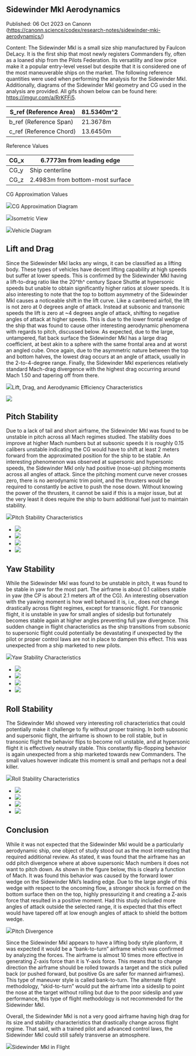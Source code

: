 ## Sidewinder MkI Aerodynamics

Published: 06 Oct 2023 on Canonn (https://canonn.science/codex/research-notes/sidewinder-mki-aerodynamics/)

Content: The Sidewinder MkI is a small size ship manufactured by Faulcon DeLacy. It is the first ship that most newly registers Commanders fly, often as a loaned ship from the Pilots Federation. Its versatility and low price make it a popular entry-level vessel but despite that it is considered one of the most maneuverable ships on the market. The following reference quantities were used when performing the analysis for the Sidewinder MkI. Additionally, diagrams of the Sidewinder MkI geometry and CG used in the analysis are provided. All gifs shown below can be found here: https://imgur.com/a/RrKFFi5.

| S\_ref (Reference Area) | 81.5340m^2 |
| --- | --- |
| b\_ref (Reference Span) | 21.3678m |
| c\_ref (Reference Chord) | 13.6450m |

Reference Values

| CG\_x | 6.7773m from leading edge |
| --- | --- |
| CG\_y | Ship centerline |
| CG\_z | 2.4983m from bottom-most surface |

CG Approximation Values

![](https://canonn.science/wp-content/uploads/2023/10/image-15-1024x269.png)CG Approximation Diagram

![](https://canonn.science/wp-content/uploads/2023/10/image-16-1024x471.png)Isometric View

![](https://canonn.science/wp-content/uploads/2023/10/image-17-953x1024.png)Vehicle Diagram

## Lift and Drag

Since the Sidewinder MkI lacks any wings, it can be classified as a lifting body. These types of vehicles have decent lifting capability at high speeds but suffer at lower speeds. This is confirmed by the Sidewinder MkI having a lift-to-drag ratio like the 20^th^ century Space Shuttle at hypersonic speeds but unable to obtain significantly higher ratios at slower speeds. It is also interesting to note that the top to bottom asymmetry of the Sidewinder MkI causes a noticeable shift in the lift curve. Like a cambered airfoil, the lift is not zero at 0 degrees angle of attack. Instead at subsonic and transonic speeds the lift is zero at ~4 degrees angle of attack, shifting to negative angles of attack at higher speeds. This is due to the lower frontal wedge of the ship that was found to cause other interesting aerodynamic phenomena with regards to pitch, discussed below. As expected, due to the large, untampered, flat back surface the Sidewinder MkI has a large drag coefficient, at best akin to a sphere with the same frontal area and at worst an angled cube. Once again, due to the asymmetric nature between the top and bottom halves, the lowest drag occurs at an angle of attack, usually in the 2-to-4-degree range. Finally, the Sidewinder MkI experiences relatively standard Mach-drag divergence with the highest drag occurring around Mach 1.50 and tapering off from there.

![](https://canonn.science/wp-content/uploads/2023/10/image-20-1024x640.png)Lift, Drag, and Aerodynamic Efficiency Characteristics

![](https://canonn.science/wp-content/uploads/2023/10/SidewinderMkI_MachSweep.gif)

## Pitch Stability

Due to a lack of tail and short airframe, the Sidewinder MkI was found to be unstable in pitch across all Mach regimes studied. The stability does improve at higher Mach numbers but at subsonic speeds it is roughly 0.15 calibers unstable indicating the CG would have to shift at least 2 meters forward from the approximated position for the ship to be stable. An interesting phenomenon was observed at supersonic and hypersonic speeds, the Sidewinder MkI only had positive (nose-up) pitching moments across all angles of attack. Since the pitching moment curve never crosses zero, there is no aerodynamic trim point, and the thrusters would be required to constantly be active to push the nose down. Without knowing the power of the thrusters, it cannot be said if this is a major issue, but at the very least it does require the ship to burn additional fuel just to maintain stability.

![](https://canonn.science/wp-content/uploads/2023/10/image-21-1024x615.png)Pitch Stability Characteristics

- ![](https://canonn.science/wp-content/uploads/2023/10/SidewinderMkI_Subsonic_AlphaSweep.gif)
- ![](https://canonn.science/wp-content/uploads/2023/10/SidewinderMkI_Transonic_AlphaSweep.gif)
- ![](https://canonn.science/wp-content/uploads/2023/10/SidewinderMkI_Supersonic_AlphaSweep.gif)
- ![](https://canonn.science/wp-content/uploads/2023/10/SidewinderMkI_Hypersonic_AlphaSweep.gif)

## Yaw Stability

While the Sidewinder MkI was found to be unstable in pitch, it was found to be stable in yaw for the most part. The airframe is about 0.1 calibers stable in yaw (the CP is about 2.1 meters aft of the CG). An interesting observation with the yawing moment is how well behaved it is, i.e., does not change drastically across flight regimes, except for transonic flight. For transonic flight, it is unstable in yaw for small angles of sideslip but fortunately becomes stable again at higher angles preventing full yaw divergence. This sudden change in flight characteristics as the ship transitions from subsonic to supersonic flight could potentially be devastating if unexpected by the pilot or proper control laws are not in place to dampen this effect. This was unexpected from a ship marketed to new pilots.

![](https://canonn.science/wp-content/uploads/2023/10/image-22-1024x615.png)Yaw Stability Characteristics

- ![](https://canonn.science/wp-content/uploads/2023/10/SidewinderMkI_Subsonic_BetaSweep.gif)
- ![](https://canonn.science/wp-content/uploads/2023/10/SidewinderMkI_Transonic_BetaSweep.gif)
- ![](https://canonn.science/wp-content/uploads/2023/10/SidewinderMkI_Supersonic_BetaSweep.gif)
- ![](https://canonn.science/wp-content/uploads/2023/10/SidewinderMkI_Hypersonic_BetaSweep.gif)

## Roll Stability

The Sidewinder MkI showed very interesting roll characteristics that could potentially make it challenge to fly without proper training. In both subsonic and supersonic flight, the airframe is shown to be roll stable, but in transonic flight the behavior flips to become roll unstable, and at hypersonic flight it is effectively neutrally stable. This constantly flip-flopping behavior is again unexpected from a ship marketed towards new Commanders. The small values however indicate this moment is small and perhaps not a deal killer.

![](https://canonn.science/wp-content/uploads/2023/10/image-23.png)Roll Stability Characteristics

- ![](https://canonn.science/wp-content/uploads/2023/10/SidewinderMkI_Subsonic_PhiSweep.gif)
- ![](https://canonn.science/wp-content/uploads/2023/10/SidewinderMkI_Transonic_PhiSweep.gif)
- ![](https://canonn.science/wp-content/uploads/2023/10/SidewinderMkI_Supersonic_PhiSweep.gif)
- ![](https://canonn.science/wp-content/uploads/2023/10/SidewinderMkI_Hypersonic_PhiSweep.gif)

## Conclusion

While it was not expected that the Sidewinder MkI would be a particularly aerodynamic ship, one object of study stood out as the most interesting that required additional review. As stated, it was found that the airframe has an odd pitch divergence where at above supersonic Mach numbers it does not want to pitch down. As shown in the figure below, this is clearly a function of Mach. It was found this behavior was caused by the forward lower wedge on the Sidewinder MkI’s leading edge. Due to the large angle of this wedge with respect to the oncoming flow, a stronger shock is formed on the bottom surface then on the top, highly pressurizing it and creating a Z-axis force that resulted in a positive moment. Had this study included more angles of attack outside the selected range, it is expected that this effect would have tapered off at low enough angles of attack to shield the bottom wedge.

![](https://canonn.science/wp-content/uploads/2023/10/image-24.png)Pitch Divergence

Since the Sidewinder MkI appears to have a lifting body style planform, it was expected it would be a “bank-to-turn” airframe which was confirmed by analyzing the forces. The airframe is almost 10 times more effective in generating Z-axis force than it is Y-axis force. This means that to change direction the airframe should be rolled towards a target and the stick pulled back (or pushed forward, but positive Gs are safer for manned airframes). This type of maneuver style is called bank-to-turn. The alternate flight methodology, “skid-to-turn” would put the airframe into a sideslip to point the nose at the target without rolling but due to the poor sideslip and yaw performance, this type of flight methodology is not recommended for the Sidewinder MkI.

Overall, the Sidewinder MkI is not a very good airframe having high drag for its size and stability characteristics that drastically change across flight regime. That said, with a trained pilot and advanced control laws, the Sidewinder MkI could still safely transverse an atmosphere.

![](https://canonn.science/wp-content/uploads/2023/10/SidewinderMkI_Scalar-Pretty-Picture.png)Sidewinder MkI in Flight